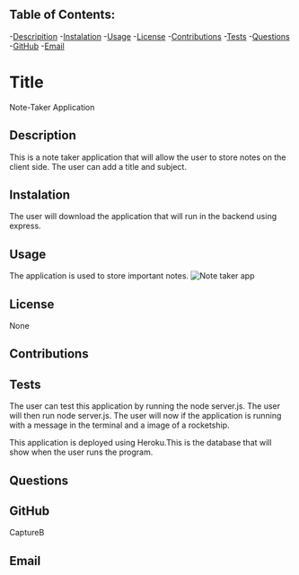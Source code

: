 ## Table of Contents: 
-[Descripition](#Description)
    -[Instalation](#Instalation)
    -[Usage](#Usage)
    -[License](#License)
    -[Contributions](#Contributions)
    -[Tests](#Tests)
    -[Questions](#Questions)
    -[GitHub](#GitHub)
    -[Email](#Email)
    
#  Title 
Note-Taker Application

##  Description
This is a note taker application that will allow the user to store notes on the client side. The user can add a title and subject.

## Instalation
The user will download the application that will run in the backend using express.

## Usage
The application is used to store important notes.
![Note taker app](https://user-images.githubusercontent.com/114364879/214982662-d5b952dd-597f-49b8-bad6-ed95728adae5.JPG)


## License
None

## Contributions


## Tests
The user can test this application by running the node server.js. The user will then run node server.js. The user will now if the application is running with a message in the terminal and a image of a rocketship.

This application is deployed using Heroku.This is the database that will show when the user runs the program.


## Questions


## GitHub 
CaptureB

## Email
